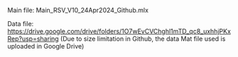 Main file: Main_RSV_V10_24Apr2024_Github.mlx

Data file: https://drive.google.com/drive/folders/1O7wEvCVChghl1mTD_qc8_uxhhjPKxRep?usp=sharing  (Due to size limitation in Github, the data Mat file used is uploaded in Google Drive)
